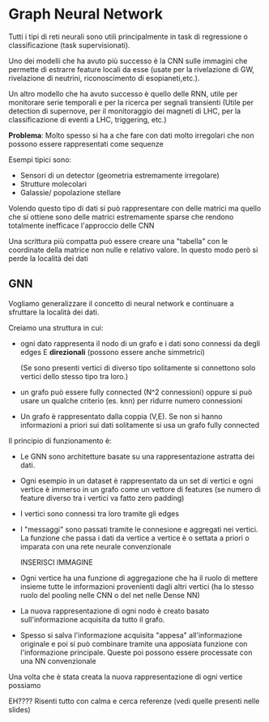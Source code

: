 # Graph Neural Network

 Tutti i tipi di reti neurali sono utili principalmente in task di regressione o classificazione (task supervisionati).

Uno dei modelli che ha avuto più successo è la CNN sulle immagini che permette di estrarre feature locali da esse (usate per la rivelazione di GW, rivelazione di neutrini, riconoscimento di esopianeti,etc.).

Un altro modello che ha avuto successo è quello delle RNN, utile per monitorare serie temporali e per la ricerca per segnali transienti (Utile per detection di supernove, per il monitoraggio dei magneti di LHC, per la classificazione di eventi a LHC, triggering, etc.)

**Problema**: Molto spesso si ha a che fare con dati molto irregolari che non possono essere rappresentati come sequenze

Esempi tipici sono:

- Sensori di un detector (geometria estremamente irregolare)
- Strutture molecolari
- Galassie/ popolazione stellare

Volendo questo tipo di dati si può rappresentare con delle matrici ma quello che si ottiene sono delle matrici estremamente sparse che rendono totalmente inefficace l'approccio delle CNN

Una scrittura più compatta può essere creare una "tabella" con le coordinate della matrice non nulle e relativo valore. In questo modo però si perde la località dei dati

## GNN

Vogliamo generalizzare il concetto di neural network e continuare a sfruttare la località dei dati.

Creiamo una struttura in cui:

- ogni dato rappresenta il nodo di un grafo e i dati sono connessi da degli edges E **direzionali** (possono essere anche simmetrici)

  (Se sono presenti vertici di diverso tipo solitamente si connettono solo vertici dello stesso tipo tra loro.)

- un grafo può essere fully connected (N^2 connessioni) oppure si può usare un qualche criterio (es. knn) per ridurre numero connessioni

- Un grafo è rappresentato dalla coppia (V,E). Se non si hanno informazioni a priori sui dati solitamente si usa un grafo fully connected

Il principio di funzionamento è:

- Le GNN sono architetture basate su una rappresentazione astratta dei dati.

-  Ogni esempio in un dataset è rappresentato da un set di vertici e ogni vertice è immerso in un grafo come un vettore di features (se numero di feature diverso tra i vertici va fatto zero padding)

- I vertici sono connessi tra loro tramite gli edges

- I "messaggi" sono passati tramite le connesione e aggregati nei vertici. La funzione che passa i dati da vertice a vertice è o settata a priori o imparata con una rete neurale convenzionale

  INSERISCI IMMAGINE

- Ogni vertice ha una funzione di aggregazione che ha il ruolo di mettere insieme tutte le informazioni provenienti dagli altri vertici (ha lo stesso ruolo del pooling nelle CNN o del net nelle Dense NN)

- La nuova rappresentazione di ogni nodo è creato basato sull'informazione acquisita da tutto il grafo.

- Spesso si salva l'informazione acquisita "appesa" all'informazione originale e poi si può combinare tramite una apposiata funzione con l'informazione principale. Queste poi possono essere processate con una NN convenzionale

Una volta che è stata creata la nuova rappresentazione di ogni vertice possiamo



EH????  Risenti tutto con calma e cerca referenze (vedi quelle presenti nelle slides)

